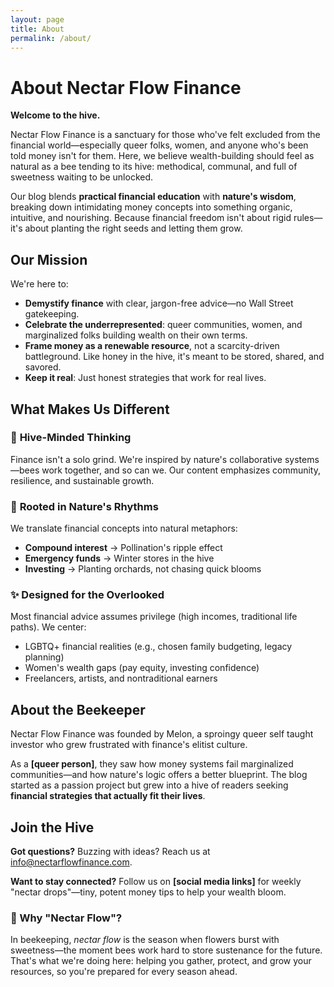 ```yaml
---
layout: page
title: About
permalink: /about/
---
```


# About Nectar Flow Finance

**Welcome to the hive.**

Nectar Flow Finance is a sanctuary for those who've felt excluded from the financial world—especially queer folks, women, and anyone who's been told money isn't for them. Here, we believe wealth-building should feel as natural as a bee tending to its hive: methodical, communal, and full of sweetness waiting to be unlocked.

Our blog blends **practical financial education** with **nature's wisdom**, breaking down intimidating money concepts into something organic, intuitive, and nourishing. Because financial freedom isn't about rigid rules—it's about planting the right seeds and letting them grow.

## Our Mission

We're here to:

- **Demystify finance** with clear, jargon-free advice—no Wall Street gatekeeping.
- **Celebrate the underrepresented**: queer communities, women, and marginalized folks building wealth on their own terms.
- **Frame money as a renewable resource**, not a scarcity-driven battleground. Like honey in the hive, it's meant to be stored, shared, and savored.
- **Keep it real**: Just honest strategies that work for real lives.

## What Makes Us Different

### 🍯 **Hive-Minded Thinking**
Finance isn't a solo grind. We're inspired by nature's collaborative systems—bees work together, and so can we. Our content emphasizes community, resilience, and sustainable growth.

### 🌱 **Rooted in Nature's Rhythms**
We translate financial concepts into natural metaphors:
- **Compound interest** → Pollination's ripple effect
- **Emergency funds** → Winter stores in the hive
- **Investing** → Planting orchards, not chasing quick blooms

### ✨ **Designed for the Overlooked**
Most financial advice assumes privilege (high incomes, traditional life paths). We center:
- LGBTQ+ financial realities (e.g., chosen family budgeting, legacy planning)
- Women's wealth gaps (pay equity, investing confidence)
- Freelancers, artists, and nontraditional earners

## About the Beekeeper

Nectar Flow Finance was founded by Melon, a sproingy queer self taught investor who grew frustrated with finance's elitist culture.

As a **[queer person]**, they saw how money systems fail marginalized communities—and how nature's logic offers a better blueprint. The blog started as a passion project but grew into a hive of readers seeking **financial strategies that actually fit their lives**.

## Join the Hive

**Got questions?** Buzzing with ideas? Reach us at [info@nectarflowfinance.com](mailto:info@nectarflowfinance.com).

**Want to stay connected?** Follow us on **[social media links]** for weekly "nectar drops"—tiny, potent money tips to help your wealth bloom.

### 🐝 Why "Nectar Flow"?
In beekeeping, *nectar flow* is the season when flowers burst with sweetness—the moment bees work hard to store sustenance for the future. That's what we're doing here: helping you gather, protect, and grow your resources, so you're prepared for every season ahead.

